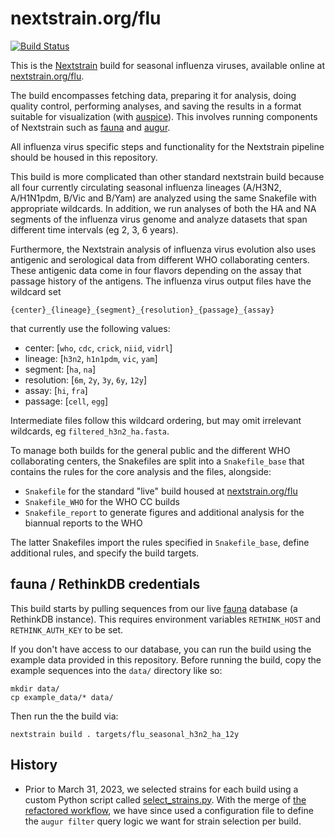 # nextstrain.org/flu

[![Build Status](https://github.com/nextstrain/seasonal-flu/actions/workflows/ci.yaml/badge.svg?branch=master)](https://github.com/nextstrain/seasonal-flu/actions/workflows/ci.yaml)

This is the [Nextstrain](https://nextstrain.org) build for seasonal influenza viruses,
available online at [nextstrain.org/flu](https://nextstrain.org/flu).

The build encompasses fetching data, preparing it for analysis, doing quality control,
performing analyses, and saving the results in a format suitable for visualization (with
[auspice][]).  This involves running components of Nextstrain such as [fauna][] and
[augur][].

All influenza virus specific steps and functionality for the Nextstrain pipeline should be
housed in this repository.

This build is more complicated than other standard nextstrain build because all four
currently circulating seasonal influenza lineages (A/H3N2, A/H1N1pdm, B/Vic and B/Yam)
are analyzed using the same Snakefile with appropriate wildcards. In addition, we run
analyses of both the HA and NA segments of the influenza virus genome and analyze datasets
that span different time intervals (eg 2, 3, 6 years).

Furthermore, the Nextstrain analysis of influenza virus evolution also uses antigenic and
serological data from different WHO collaborating centers. These antigenic data come in
four flavors depending on the assay that passage history of the antigens. The influenza
virus output files have the wildcard set

`{center}_{lineage}_{segment}_{resolution}_{passage}_{assay}`

that currently use the following values:

* center: [`who`, `cdc`, `crick`, `niid`, `vidrl`]
* lineage: [`h3n2`, `h1n1pdm`, `vic`, `yam`]
* segment: [`ha`, `na`]
* resolution: [`6m`, `2y`, `3y`, `6y`, `12y`]
* assay: [`hi`, `fra`]
* passage: [`cell`, `egg`]

Intermediate files follow this wildcard ordering, but may omit irrelevant wildcards, eg
`filtered_h3n2_ha.fasta`.

To manage both builds for the general public and the different WHO collaborating centers,
the Snakefiles are split into a `Snakefile_base` that contains the rules for the core
analysis and the files, alongside:

* `Snakefile` for the standard "live" build housed at
  [nextstrain.org/flu](https://nextstrain.org/flu)
* `Snakefile_WHO` for the WHO CC builds
* `Snakefile_report` to generate figures and additional analysis for the biannual reports
to the WHO

The latter Snakefiles import the rules specified in `Snakefile_base`, define additional
rules, and specify the build targets.

## fauna / RethinkDB credentials

This build starts by pulling sequences from our live [fauna][] database (a RethinkDB
instance). This requires environment variables `RETHINK_HOST` and `RETHINK_AUTH_KEY` to be
set.

If you don't have access to our database, you can run the build using the example data
provided in this repository. Before running the build, copy the example sequences into the
`data/` directory like so:

```
mkdir data/
cp example_data/* data/
```

Then run the the build via:

```
nextstrain build . targets/flu_seasonal_h3n2_ha_12y
```

## History

 - Prior to March 31, 2023, we selected strains for each build using a custom Python script called [select_strains.py](https://github.com/nextstrain/seasonal-flu/blob/64b5204d23c0b95e4b06f943e4efb8db005759c0/scripts/select_strains.py). With the merge of [the refactored workflow](https://github.com/nextstrain/seasonal-flu/pull/76), we have since used a configuration file to define the `augur filter` query logic we want for strain selection per build.

[Nextstrain]: https://nextstrain.org
[fauna]: https://github.com/nextstrain/fauna
[augur]: https://github.com/nextstrain/augur
[auspice]: https://github.com/nextstrain/auspice
[snakemake cli]: https://snakemake.readthedocs.io/en/stable/executable.html#all-options
[nextstrain-cli]: https://github.com/nextstrain/cli
[nextstrain-cli README]: https://github.com/nextstrain/cli/blob/master/README.md
